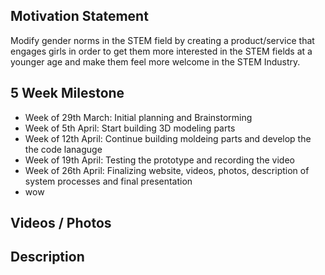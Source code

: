 ## Motivation Statement
Modify gender norms in the STEM field by creating a product/service that engages girls in order to get them more interested in the STEM fields at a younger age and make them feel more welcome in the STEM Industry.

## 5 Week Milestone
- Week of 29th March: Initial planning and Brainstorming
- Week of 5th April: Start building 3D modeling parts
- Week of 12th April: Continue building moldeing parts and develop the the code lanaguge
- Week of 19th April: Testing the prototype and recording the video
- Week of 26th April: Finalizing website, videos, photos, description of system processes and final presentation
- wow
## Videos / Photos

## Description
